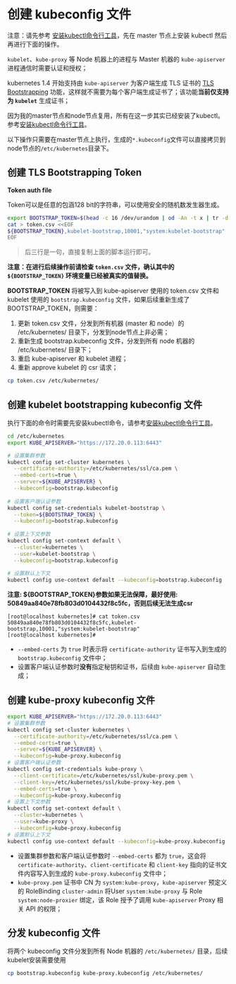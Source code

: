 # 创建 kubeconfig 文件

注意：请先参考 [安装kubectl命令行工具](5、配置kubectl工具.md)，先在 master 节点上安装 kubectl 然后再进行下面的操作。

`kubelet`、`kube-proxy` 等 Node 机器上的进程与 Master 机器的 `kube-apiserver` 进程通信时需要认证和授权；

kubernetes 1.4 开始支持由 `kube-apiserver` 为客户端生成 TLS 证书的 [TLS Bootstrapping](https://kubernetes.io/docs/admin/kubelet-tls-bootstrapping/) 功能，这样就不需要为每个客户端生成证书了；该功能**当前仅支持为 `kubelet`** 生成证书；

因为我的master节点和node节点复用，所有在这一步其实已经安装了kubectl。参考[安装kubectl命令行工具](5、配置kubectl工具.md)。

以下操作只需要在master节点上执行，生成的`*.kubeconfig`文件可以直接拷贝到node节点的`/etc/kubernetes`目录下。

## 创建 TLS Bootstrapping Token

**Token auth file**

Token可以是任意的包涵128 bit的字符串，可以使用安全的随机数发生器生成。

``` bash
export BOOTSTRAP_TOKEN=$(head -c 16 /dev/urandom | od -An -t x | tr -d ' ')
cat > token.csv <<EOF
${BOOTSTRAP_TOKEN},kubelet-bootstrap,10001,"system:kubelet-bootstrap"
EOF
```

> 后三行是一句，直接复制上面的脚本运行即可。

**注意：在进行后续操作前请检查 `token.csv` 文件，确认其中的 `${BOOTSTRAP_TOKEN}` 环境变量已经被真实的值替换。**

**BOOTSTRAP_TOKEN** 将被写入到 kube-apiserver 使用的 token.csv 文件和 kubelet 使用的 `bootstrap.kubeconfig` 文件，如果后续重新生成了 BOOTSTRAP_TOKEN，则需要：

1. 更新 token.csv 文件，分发到所有机器 (master 和 node）的 /etc/kubernetes/ 目录下，分发到node节点上非必需；
2. 重新生成 bootstrap.kubeconfig 文件，分发到所有 node 机器的 /etc/kubernetes/ 目录下；
3. 重启 kube-apiserver 和 kubelet 进程；
4. 重新 approve kubelet 的 csr 请求；

``` bash
cp token.csv /etc/kubernetes/
```

## 创建 kubelet bootstrapping kubeconfig 文件

执行下面的命令时需要先安装kubectl命令，请参考[安装kubectl命令行工具](5、配置kubectl工具.md)。

``` bash
cd /etc/kubernetes
export KUBE_APISERVER="https://172.20.0.113:6443"

# 设置集群参数
kubectl config set-cluster kubernetes \
  --certificate-authority=/etc/kubernetes/ssl/ca.pem \
  --embed-certs=true \
  --server=${KUBE_APISERVER} \
  --kubeconfig=bootstrap.kubeconfig
  
# 设置客户端认证参数
kubectl config set-credentials kubelet-bootstrap \
  --token=${BOOTSTRAP_TOKEN} \
  --kubeconfig=bootstrap.kubeconfig
  
# 设置上下文参数
kubectl config set-context default \
  --cluster=kubernetes \
  --user=kubelet-bootstrap \
  --kubeconfig=bootstrap.kubeconfig
  
# 设置默认上下文
kubectl config use-context default --kubeconfig=bootstrap.kubeconfig
```
**注意: ${BOOTSTRAP_TOKEN}参数如果无法保障，最好使用: 50849aa840e78fb803d0104432f8c5fc，否则后续无法生成csr**
```
[root@localhost kubernetes]# cat token.csv 
50849aa840e78fb803d0104432f8c5fc,kubelet-bootstrap,10001,"system:kubelet-bootstrap"
[root@localhost kubernetes]# 
```


+ `--embed-certs` 为 `true` 时表示将 `certificate-authority` 证书写入到生成的 `bootstrap.kubeconfig` 文件中；
+ 设置客户端认证参数时**没有**指定秘钥和证书，后续由 `kube-apiserver` 自动生成；


## 创建 kube-proxy kubeconfig 文件

``` bash
export KUBE_APISERVER="https://172.20.0.113:6443"
# 设置集群参数
kubectl config set-cluster kubernetes \
  --certificate-authority=/etc/kubernetes/ssl/ca.pem \
  --embed-certs=true \
  --server=${KUBE_APISERVER} \
  --kubeconfig=kube-proxy.kubeconfig
# 设置客户端认证参数
kubectl config set-credentials kube-proxy \
  --client-certificate=/etc/kubernetes/ssl/kube-proxy.pem \
  --client-key=/etc/kubernetes/ssl/kube-proxy-key.pem \
  --embed-certs=true \
  --kubeconfig=kube-proxy.kubeconfig
# 设置上下文参数
kubectl config set-context default \
  --cluster=kubernetes \
  --user=kube-proxy \
  --kubeconfig=kube-proxy.kubeconfig
# 设置默认上下文
kubectl config use-context default --kubeconfig=kube-proxy.kubeconfig
```

+ 设置集群参数和客户端认证参数时 `--embed-certs` 都为 `true`，这会将 `certificate-authority`、`client-certificate` 和 `client-key` 指向的证书文件内容写入到生成的 `kube-proxy.kubeconfig` 文件中；
+ `kube-proxy.pem` 证书中 CN 为 `system:kube-proxy`，`kube-apiserver` 预定义的 RoleBinding `cluster-admin` 将User `system:kube-proxy` 与 Role `system:node-proxier` 绑定，该 Role 授予了调用 `kube-apiserver` Proxy 相关 API 的权限；


## 分发 kubeconfig 文件

将两个 kubeconfig 文件分发到所有 Node 机器的 `/etc/kubernetes/` 目录，后续kubelet安装需要使用

``` bash
cp bootstrap.kubeconfig kube-proxy.kubeconfig /etc/kubernetes/
```
